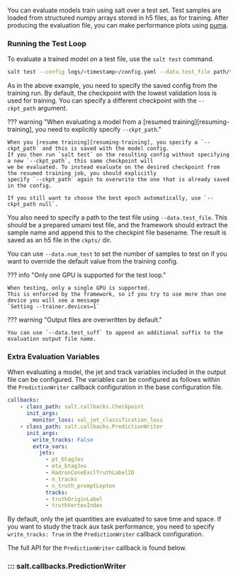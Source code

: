 You can evaluate models train using salt over a test set.
Test samples are loaded from structured numpy arrays stored in h5 files, as for training.
After producing the evaluation file, you can make performance plots using [puma](https://github.com/umami-hep/puma).

### Running the Test Loop

To evaluate a trained model on a test file, use the `salt test` command.

```bash
salt test --config logs/<timestamp>/config.yaml --data.test_file path/to/test.h5
```

As in the above example, you need to specify the saved config from the training run.
By default, the checkpoint with the lowest validation loss is used for training.
You can specify a different checkpoint with the `--ckpt_path` argument.

??? warning "When evaluating a model from a [resumed training][resuming-training], you need to explicitly specify `--ckpt_path`."

    When you [resume training][resuming-training], you specify a `--ckpt_path` and this is saved with the model config.
    If you then run `salt test` on the resulting config without specifying a new `--ckpt_path`, this same checkpoint will
    we be evaluated. To instead evaluate on the desired checkpoint from the resumed training job, you should explicitly
    specify `--ckpt_path` again to overwrite the one that is already saved in the config.

    If you still want to choose the best epoch automatically, use `--ckpt_path null`.

You also need to specify a path to the test file using `--data.test_file`.
This should be a prepared umami test file, and the framework should extract
the sample name and append this to the checkpint file basename.
The result is saved as an h5 file in the `ckpts/` dir.

You can use `--data.num_test` to set the number of samples to test on if you want to
override the default value from the training config.

??? info "Only one GPU is supported for the test loop."

    When testing, only a single GPU is supported.
    This is enforced by the framework, so if you try to use more than one device you will see a message
    `Setting --trainer.devices=1`


??? warning "Output files are overwritten by default."

    You can use `--data.test_suff` to append an additional suffix to the evaluation output file name.

### Extra Evaluation Variables
When evaluating a model, the jet and track variables included in the output file can be configured.
The variables can be configured as follows within the `PredictionWriter` callback configuration in the base configuration file.

```yaml
callbacks:
    - class_path: salt.callbacks.Checkpoint
      init_args:
        monitor_loss: val_jet_classification_loss
    - class_path: salt.callbacks.PredictionWriter
      init_args:
        write_tracks: False
        extra_vars:
          jets:
            - pt_btagJes
            - eta_btagJes
            - HadronConeExclTruthLabelID
            - n_tracks
            - n_truth_promptLepton
            tracks:
            - truthOriginLabel
            - truthVertexIndex
```

By default, only the jet quantities are evaluated to save time and space.
If you want to study the track aux task performance, you need to specify `write_tracks: True` in the `PredictionWriter` callback configuration.

The full API for the `PredictionWriter` callback is found below.

### ::: salt.callbacks.PredictionWriter
